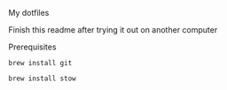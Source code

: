 My dotfiles

Finish this readme after trying it out on another computer

Prerequisites

    brew install git

    brew install stow
